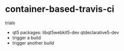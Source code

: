 # container-based-travis-ci
trials

- qt5 packages: libqt5webkit5-dev qtdeclarative5-dev
- trigger a build
- trigger another build
